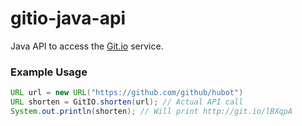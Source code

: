 # gitio-java-api

Java API to access the [Git.io](http://git.io) service.

### Example Usage

```java
URL url = new URL("https://github.com/github/hubot")
URL shorten = GitIO.shorten(url); // Actual API call
System.out.println(shorten); // Will print http://git.io/lBXqpA
```
